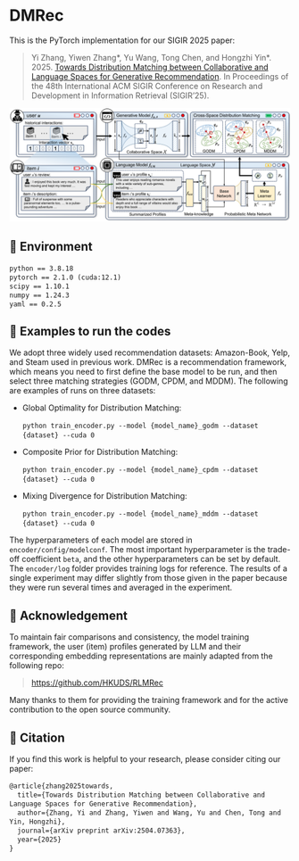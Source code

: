 # DMRec

This is the PyTorch implementation for our SIGIR 2025 paper:
> Yi Zhang, Yiwen Zhang*, Yu Wang, Tong Chen, and Hongzhi Yin*. 2025. [Towards Distribution Matching between Collaborative and Language Spaces for Generative Recommendation](https://arxiv.org/abs/2504.07363). In Proceedings of the 48th International ACM SIGIR Conference on Research and Development in Information Retrieval (SIGIR’25).

<p align="center">
<img src="DMRec.png" alt="DMRec" />
</p>

## 📝 Environment
```
python == 3.8.18
pytorch == 2.1.0 (cuda:12.1)
scipy == 1.10.1
numpy == 1.24.3
yaml == 0.2.5
```

## 📝 Examples to run the codes
We adopt three widely used recommendation datasets: Amazon-Book, Yelp, and Steam used in previous work. DMRec is a recommendation framework, which means you need to first define the base model to be run, and then select three matching strategies (GODM, CPDM, and MDDM). The following are examples of runs on three datasets:

- Global Optimality for Distribution Matching:

  `python train_encoder.py --model {model_name}_godm --dataset {dataset} --cuda 0`
  
- Composite Prior for Distribution Matching:

  `python train_encoder.py --model {model_name}_cpdm --dataset {dataset} --cuda 0`
  
- Mixing Divergence for Distribution Matching:

  `python train_encoder.py --model {model_name}_mddm --dataset {dataset} --cuda 0`

The hyperparameters of each model are stored in `encoder/config/modelconf`. The most important hyperparameter is the trade-off coefficient `beta`, and the other hyperparameters can be set by default. The `encoder/log` folder provides training logs for reference. The results of a single experiment may differ slightly from those given in the paper because they were run several times and averaged in the experiment.

## 📝 Acknowledgement
To maintain fair comparisons and consistency, the model training framework, the user (item) profiles generated by LLM and their corresponding embedding representations are mainly adapted from the following repo: 
>https://github.com/HKUDS/RLMRec

Many thanks to them for providing the training framework and for the active contribution to the open source community.

## 📝 Citation
If you find this work is helpful to your research, please consider citing our paper:
```
@article{zhang2025towards,
  title={Towards Distribution Matching between Collaborative and Language Spaces for Generative Recommendation},
  author={Zhang, Yi and Zhang, Yiwen and Wang, Yu and Chen, Tong and Yin, Hongzhi},
  journal={arXiv preprint arXiv:2504.07363},
  year={2025}
}
```
